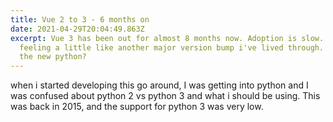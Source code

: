 ```yaml
---
title: Vue 2 to 3 - 6 months on
date: 2021-04-29T20:04:49.863Z
excerpt: Vue 3 has been out for almost 8 months now. Adoption is slow. This is
  feeling a little like another major version bump i've lived through. is Vue
  the new python?
---
```

when i started developing this go around, I was getting into python and I was confused about python 2 vs python 3 and what i should be using. This was back in 2015, and the support for python 3 was very low.